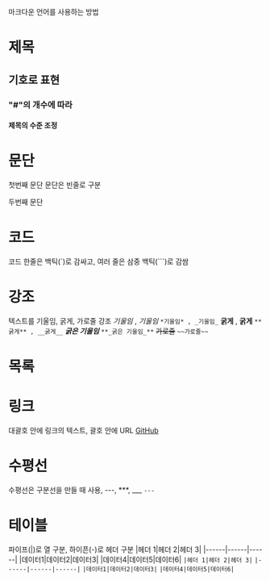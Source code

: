 마크다운 언어를 사용하는 방법

# 제목
## 기호로 표현
### "#"의 개수에 따라
#### 제목의 수준 조정

# 문단
첫번째 문단
문단은 빈줄로 구분

두번째 문단

# 코드
코드 한줄은 백틱(`)로 감싸고,
여러 줄은 삼중 백틱(```)로 감쌈

# 강조
텍스트를 기울임, 굵게, 가로줄 강조
*기울임* , _기울임_
`*기울임* , _기울임_`
**굵게** , __굵게__
`**굵게** , __굵게__`
**_굵은 기울임_**
`**_굵은 기울임_**`
~~가로줄~~
`~~가로줄~~`

# 목록

# 링크
대괄호 안에 링크의 텍스트, 괄호 안에 URL
[GitHub](https://github.com)

# 수평선
수평선은 구분선을 만들 때 사용, ---, ***, ___
`---`

# 테이블
파이프(|)로 열 구분, 하이픈(-)로 헤더 구분
|헤더 1|헤더 2|헤더 3|
|------|------|------|
|데이터1|데이터2|데이터3|
|데이터4|데이터5|데이터6|
`|헤더 1|헤더 2|헤더 3|`
`|------|------|------|`
`|데이터1|데이터2|데이터3|`
`|데이터4|데이터5|데이터6|`